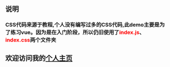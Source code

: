 ## 说明
### CSS代码来源于教程,个人没有编写过多的CSS代码,此demo主要是为了练习vue。因为是在入门阶段，所以仍旧使用了<font color=red>index.js</font>、<font color=red>index.css</font>两个文件夹

## 欢迎访问我的[个人主页](https://www.hejuncai.com)